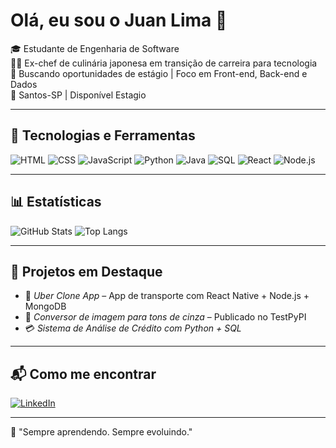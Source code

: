 # Olá, eu sou o Juan Lima 👋

🎓 Estudante de Engenharia de Software  
👨‍🍳 Ex-chef de culinária japonesa em transição de carreira para tecnologia  
💼 Buscando oportunidades de estágio | Foco em Front-end, Back-end e Dados  
📍 Santos-SP | Disponível Estagio 

---

## 🚀 Tecnologias e Ferramentas
![HTML](https://img.shields.io/badge/HTML5-E34F26?style=flat&logo=html5&logoColor=white)
![CSS](https://img.shields.io/badge/CSS3-1572B6?style=flat&logo=css3&logoColor=white)
![JavaScript](https://img.shields.io/badge/JavaScript-F7DF1E?style=flat&logo=javascript&logoColor=black)
![Python](https://img.shields.io/badge/Python-3776AB?style=flat&logo=python&logoColor=white)
![Java](https://img.shields.io/badge/Java-007396?style=flat&logo=java&logoColor=white)
![SQL](https://img.shields.io/badge/SQL-4479A1?style=flat&logo=mysql&logoColor=white)
![React](https://img.shields.io/badge/React-20232A?style=flat&logo=react&logoColor=61DAFB)
![Node.js](https://img.shields.io/badge/Node.js-339933?style=flat&logo=node.js&logoColor=white)

---

## 📊 Estatísticas
![GitHub Stats](https://github-readme-stats.vercel.app/api?username=Juan-front&show_icons=true&theme=radical)
![Top Langs](https://github-readme-stats.vercel.app/api/top-langs/?username=Juan-front&layout=compact&theme=radical)

---

## 📌 Projetos em Destaque
- 🔁 *Uber Clone App* – App de transporte com React Native + Node.js + MongoDB
- 🧪 *Conversor de imagem para tons de cinza* – Publicado no TestPyPI
- 💳 *Sistema de Análise de Crédito com Python + SQL*

---

## 📬 Como me encontrar
[![LinkedIn](https://img.shields.io/badge/LinkedIn-blue?style=flat&logo=linkedin&logoColor=white)](https://www.linkedin.com/in/SEULINKAQUI)

---
🧠 "Sempre aprendendo. Sempre evoluindo."
